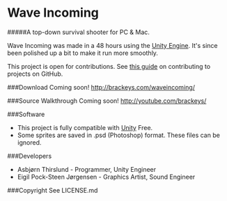 Wave Incoming
========

#####A top-down survival shooter for PC & Mac.

Wave Incoming was made in a 48 hours using the [Unity Engine](http://unity3d.com). It's since been polished up a bit to make it run more smoothly.

This project is open for contributions. See [this guide](https://guides.github.com/activities/contributing-to-open-source/) on contributing to projects on GitHub.

###Download
Coming soon! http://brackeys.com/waveincoming/

###Source Walkthrough
Coming soon! http://youtube.com/brackeys/

###Software
- This project is fully compatible with [Unity](http://unity3d.com) Free.
- Some sprites are saved in .psd (Photoshop) format. These files can be ignored.

###Developers
* Asbjørn Thirslund - Programmer, Unity Engineer
* Eigil Pock-Steen Jørgensen - Graphics Artist, Sound Engineer

###Copyright
See LICENSE.md
